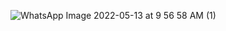 ![WhatsApp Image 2022-05-13 at 9 56 58 AM (1)](https://user-images.githubusercontent.com/102678112/168481202-5a1109d1-70d0-4866-ae57-b6e2abb0aee4.jpeg)

